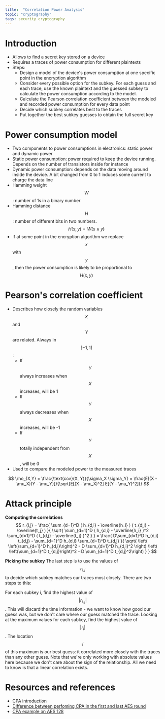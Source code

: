 ```yaml
---
title:  "Correlation Power Analysis"
topic: "cryptography"
tags: security cryptography
---
```


# Introduction
* Allows to find a secret key stored on a device
* Requires a traces of power consumption for different plaintexts
* Steps:
  - Design a model of the device's power consumption at one specific point in the encryption algorithm
  - Consider every possible option for the subkey. For each guess and each trace, use the known plaintext and the guessed subkey to calculate the power consumption according to the model.
  - Calculate the Pearson correlation coefficient between the modeled and recorded power consumption for every data point
  - Decide which subkey correlates best to the traces
  - Put together the best subkey guesses to obtain the full secret key

# Power consumption model
* Two components to power consumptions in electronics: static power and dynamic power
* Static power consumption: power required to keep the device running. Depends on the number of transistors inside for instance
* Dynamic power consumption: depends on the data moving around inside the device. A bit changed from 0 to 1 induces some current to charge the data line
* Hamming weight $$W$$: number of 1s in a binary number
* Hamming distance $$H$$: number of different bits in two numbers. $$H(x,y) = W(x \wedge y)$$
* If at some point in the encryption algorithm we replace $$x$$ with $$y$$, then the power consumption is likely to be proportional to $$H(x,y)$$

# Pearson's correlation coefficient
* Describes how closely the random variables $$X$$ and $$Y$$ are related. Always in $$[-1,1]$$:
  - If $$Y$$ always increases when $$X$$ increases, will be 1
  - If $$Y$$ always decreases when $$X$$ increases, will be -1
  - If $$Y$$ totally independent from $$X$$, will be 0
* Used to compare the modeled power to the measured traces

$$
\rho_{X,Y} = \frac{\text{cov}(X, Y)}{\sigma_X \sigma_Y} = \frac{E[(X - \mu_X)(Y - \mu_Y)]}{\sqrt{E[(X - \mu_X)^2] E[(Y - \mu_Y)^2]}}
$$


# Attack principle
**Computing the correlations**
$$ r_{i,j} =
\frac{
  \sum_{d=1}^D ( h_{d,i} - \overline{h_i} ) ( t_{d,j} - \overline{t_j} )
}{
  \sqrt{
    \sum_{d=1}^D ( h_{d,i} - \overline{h_i} )^2  
    \sum_{d=1}^D ( t_{d,j} - \overline{t_j} )^2
  }
} =
\frac{
  D\sum_{d=1}^D h_{d,i} t_{d,j} - \sum_{d=1}^D h_{d,i} \sum_{d=1}^D t_{d,j}
}{
  \sqrt{
    \left( \left(\sum_{d=1}^D h_{d,i}\right)^2 - D \sum_{d=1}^D h_{d,i}^2 \right)
    \left( \left(\sum_{d=1}^D t_{d,j}\right)^2 - D \sum_{d=1}^D t_{d,j}^2\right)
  }
}
$$


**Picking the subkey**
The last step is to use the values of $$r_{i,j}$$ to decide which subkey matches our traces most closely. There are two steps to this:

For each subkey i, find the highest value of $$|r_{i,j}|$$. This will discard the time information - we want to know how good our guess was, but we don't care where our guess matched the trace.
Looking at the maximum values for each subkey, find the highest value of $$|r_i|$$. The location $$i$$ of this maximum is our best guess: it correlated more closely with the traces than any other guess.
Note that we're only working with absolute values here because we don't care about the sign of the relationship. All we need to know is that a linear correlation exists.

# Resources and references
* [CPA introduction](https://wiki.newae.com/Correlation_Power_Analysis)
* [Difference between perfoming CPA in the first and last AES round](https://crypto.stackexchange.com/questions/47680/what-is-the-difference-between-perfoming-correlation-power-analysis-cpa-in-the)
* [CPA example on AES 128](https://www.tandfonline.com/doi/full/10.1080/23742917.2016.1231523)
